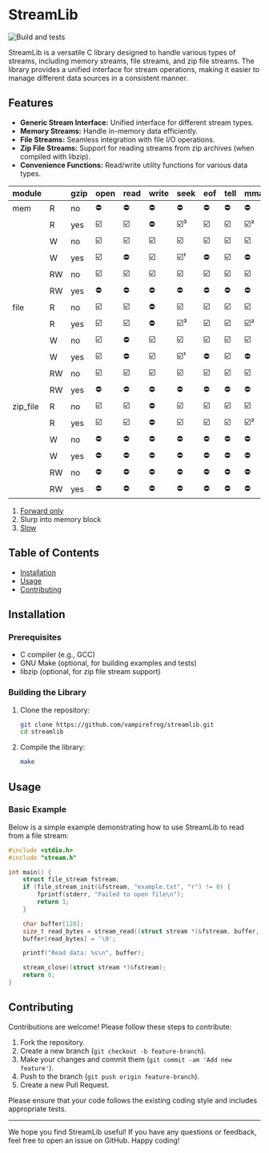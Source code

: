 # StreamLib

![Build and tests](https://github.com/vampirefrog/streamlib/actions/workflows/build-and-tests.yml/badge.svg)

StreamLib is a versatile C library designed to handle various types of streams, including memory streams, file streams, and zip file streams. The library provides a unified interface for stream operations, making it easier to manage different data sources in a consistent manner.

## Features

- **Generic Stream Interface:** Unified interface for different stream types.
- **Memory Streams:** Handle in-memory data efficiently.
- **File Streams:** Seamless integration with file I/O operations.
- **Zip File Streams:** Support for reading streams from zip archives (when compiled with libzip).
- **Convenience Functions:** Read/write utility functions for various data types.

| module   |    | gzip | open | read | write | seek | eof | tell | mmap | munmap | close |
|----------|----|------|------|------|-------|------|-----|------|------|--------|-------|
| mem      | R  | no   | ⛔   | ⛔   | ⛔    | ⛔   | ⛔  | ⛔   | ⛔   | ⛔     | ⛔    |
|          | R  | yes  | ☑️   | ☑️   | ⛔    | ☑️³  | ☑️  | ☑️   | ☑️²  | ☑️²    | ☑️    |
|          | W  | no   | ☑️   | ☑️   | ☑️    | ☑️   | ☑️  | ☑️   | ☑️   | ☑️     | ☑️    |
|          | W  | yes  | ☑️   | ⛔   | ☑️    | ☑️¹  | ⛔  | ☑️   | ⛔   | ⛔     | ☑️    |
|          | RW | no   | ☑️   | ☑️   | ☑️    | ☑️   | ☑️  | ☑️   | ☑️   | ☑️     | ☑️    |
|          | RW | yes  | ⛔   | ⛔   | ⛔    | ⛔   | ⛔  | ⛔   | ⛔   | ⛔     | ⛔    |
| file     | R  | no   | ☑️   | ☑️   | ⛔    | ☑️   | ☑️  | ☑️   | ☑️   | ☑️     | ☑️    |
|          | R  | yes  | ☑️   | ☑️   | ⛔    | ☑️³  | ☑️  | ☑️   | ☑️²  | ☑️²    | ☑️    |
|          | W  | no   | ☑️   | ⛔   | ☑️    | ☑️   | ☑️  | ☑️   | ☑️   | ☑️     | ☑️    |
|          | W  | yes  | ☑️   | ⛔   | ☑️    | ☑️¹  | ⛔  | ☑️   | ⛔   | ⛔     | ☑️    |
|          | RW | no   | ☑️   | ☑️   | ☑️    | ☑️   | ☑️  | ☑️   | ☑️   | ☑️     | ☑️    |
|          | RW | yes  | ⛔   | ⛔   | ⛔    | ⛔   | ⛔  | ⛔   | ⛔   | ⛔     | ⛔    |
| zip_file | R  | no   | ☑️   | ☑️   | ⛔    | ☑️   | ☑️  | ☑️   | ☑️   | ☑️     | ☑️    |
|          | R  | yes  | ☑️   | ☑️   | ⛔    | ☑️   | ☑️  | ☑️   | ☑️²  | ☑️²    | ☑️    |
|          | W  | no   | ⛔   | ⛔   | ⛔    | ⛔   | ⛔  | ⛔   | ⛔   | ⛔     | ⛔    |
|          | W  | yes  | ⛔   | ⛔   | ⛔    | ⛔   | ⛔  | ⛔   | ⛔   | ⛔     | ⛔    |
|          | RW | no   | ⛔   | ⛔   | ⛔    | ⛔   | ⛔  | ⛔   | ⛔   | ⛔     | ⛔    |
|          | RW | yes  | ⛔   | ⛔   | ⛔    | ⛔   | ⛔  | ⛔   | ⛔   | ⛔     | ⛔    |

1. [Forward only](https://www.zlib.net/manual.html#Gzip)
2. Slurp into memory block
3. [Slow](https://www.zlib.net/manual.html#Gzip)

## Table of Contents

- [Installation](#installation)
- [Usage](#usage)
- [Contributing](#contributing)

## Installation

### Prerequisites

- C compiler (e.g., GCC)
- GNU Make (optional, for building examples and tests)
- libzip (optional, for zip file stream support)

### Building the Library

1. Clone the repository:

    ```sh
    git clone https://github.com/vampirefrog/streamlib.git
    cd streamlib
    ```

2. Compile the library:

    ```sh
    make
    ```
## Usage

### Basic Example

Below is a simple example demonstrating how to use StreamLib to read from a file stream:

```c
#include <stdio.h>
#include "stream.h"

int main() {
    struct file_stream fstream;
    if (file_stream_init(&fstream, "example.txt", "r") != 0) {
        fprintf(stderr, "Failed to open file\n");
        return 1;
    }

    char buffer[128];
    size_t read_bytes = stream_read((struct stream *)&fstream, buffer, sizeof(buffer) - 1);
    buffer[read_bytes] = '\0';

    printf("Read data: %s\n", buffer);

    stream_close((struct stream *)&fstream);
    return 0;
}
```

## Contributing

Contributions are welcome! Please follow these steps to contribute:

1. Fork the repository.
2. Create a new branch (`git checkout -b feature-branch`).
3. Make your changes and commit them (`git commit -am 'Add new feature'`).
4. Push to the branch (`git push origin feature-branch`).
5. Create a new Pull Request.

Please ensure that your code follows the existing coding style and includes appropriate tests.

---

We hope you find StreamLib useful! If you have any questions or feedback, feel free to open an issue on GitHub. Happy coding!
